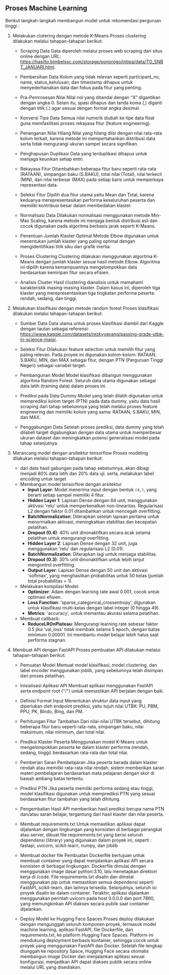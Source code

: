 ## Proses Machine Learning

Berikut langkah-langkah membangun model untuk rekomendasi perguruan tinggi :
1. Melakukan clutering dengan metode K-Means
    Proses clustering dilakukan melalui tahapan-tahapan berikut:
    - Scraping Data
    Data diperoleh melalui proses web scraping dari situs online dengan URL: https://hasilto.bimbelssc.com/storage/ponorogo/intipa/data/TO_SNBT_JANUARI.html.

    - Pembersihan Data
    Kolom yang tidak relevan seperti participant_no, name, status_kelulusan, dan timestamp dihapus untuk menyederhanakan data dan fokus pada fitur yang penting.

    - Pra-Pemrosesan Nilai
    Nilai nol yang ditandai dengan “X” digantikan dengan angka 0. Selain itu, spasi dihapus dan tanda koma (,) diganti dengan titik (.) agar sesuai dengan format angka desimal.

    - Konversi Tipe Data
    Semua nilai numerik diubah ke tipe data float guna memfasilitasi proses rekayasa fitur (feature engineering).

    - Penanganan Nilai Hilang
    Nilai yang hilang diisi dengan nilai rata-rata kolom terkait, karena metode ini mempertahankan distribusi data serta tidak mengurangi ukuran sampel secara signifikan.

    - Penghapusan Duplikasi
    Data yang terduplikasi dihapus untuk menjaga keunikan setiap entri.

    - Rekayasa Fitur
    Ditambahkan beberapa fitur baru seperti rata-rata (RATAAN), simpangan baku (S.BAKU), total nilai (Total), nilai terkecil (MIN), dan nilai terbesar (MAX) pada setiap baris untuk memperkaya representasi data.

    - Seleksi Fitur
    Dipilih dua fitur utama yaitu Mean dan Total, karena keduanya merepresentasikan performa keseluruhan peserta dan memiliki kontribusi besar dalam membedakan klaster.

    - Normalisasi Data
    Dilakukan normalisasi menggunakan metode Min-Max Scaling, karena metode ini menjaga bentuk distribusi asli dan cocok digunakan pada algoritma berbasis jarak seperti K-Means.

    - Penentuan Jumlah Klaster Optimal
    Metode Elbow digunakan untuk menentukan jumlah klaster yang paling optimal dengan mengidentifikasi titik siku dari grafik inertia.

    - Proses Clustering
    Clustering dilakukan menggunakan algoritma K-Means dengan jumlah klaster sesuai hasil metode Elbow. Algoritma ini dipilih karena kemampuannya mengelompokkan data berdasarkan kemiripan fitur secara efisien.

    - Analisis Cluster
    Hasil clustering dianalisis untuk memahami karakteristik masing-masing klaster. Dalam kasus ini, diperoleh tiga klaster yang merepresentasikan tiga tingkatan performa peserta: rendah, sedang, dan tinggi.

2. Melakukan klasifikasi dengan metode random forest
    Proses klasifikasi dilakukan melalui tahapan-tahapan berikut:
    - Sumber Data
    Data utama untuk proses klasifikasi diambil dari Kaggle dengan tautan sebagai referensi: https://www.kaggle.com/datasets/rezkyyayang/passing-grade-utbk-in-science-major.

    - Seleksi Fitur
    Dilakukan feature selection untuk memilih fitur yang paling relevan. Pada proyek ini digunakan kolom-kolom: RATAAN, S.BAKU, MIN, dan MAX sebagai fitur, dengan PTN (Perguruan Tinggi Negeri) sebagai variabel target.

    - Pembangunan Model
    Model klasifikasi dibangun menggunakan algoritma Random Forest. Seluruh data utama digunakan sebagai data latih (training data) dalam proses ini.

    - Prediksi pada Data Dummy
    Model yang telah dilatih digunakan untuk memprediksi kolom target (PTN) pada data dummy, yaitu data hasil scraping dari tahap sebelumnya yang telah melalui proses feature engineering dan memiliki kolom yang sama: RATAAN, S.BAKU, MIN, dan MAX.

    - Penggabungan Data
    Setelah proses prediksi, data dummy yang telah dilabeli target digabungkan dengan data utama untuk memperbesar ukuran dataset dan meningkatkan potensi generalisasi model pada tahap selanjutnya.
    
3. Merancang model dengan arsitektur tensorflow
    Proses modeling dilakukan melalui tahapan-tahapan berikut:
    - dari data hasil gabungan pada tahap sebelumnya, akan dibagi menjadi 80% data latih dan 20% data uji. serta, melakukan label encoding untuk target
    - Membangun model tensorflow dengan arsitektur 
        - **Input Layer**: Model menerima input dengan bentuk `(4,)`, yang berarti setiap sampel memiliki 4 fitur.
        - **Hidden Layer 1**: Lapisan Dense dengan 64 unit, menggunakan aktivasi 'relu' untuk memperkenalkan non-linearitas. Regularisasi L2 dengan faktor 0.01 ditambahkan untuk mencegah overfitting.
        - **BatchNormalization**: Diterapkan setelah lapisan pertama untuk menormalkan aktivasi, meningkatkan stabilitas dan kecepatan pelatihan.
        - **Dropout (0.4)**: 40% unit dinonaktifkan secara acak selama pelatihan untuk mengurangi overfitting.
        - **Hidden Layer 2**: Lapisan Dense dengan 32 unit, juga menggunakan 'relu' dan regularisasi L2 (0.01).
        - **BatchNormalization**: Diterapkan lagi untuk menjaga stabilitas.
        - **Dropout (0.3)**: 30% unit dinonaktifkan untuk lebih lanjut mengontrol overfitting.
        - **Output Layer**: Lapisan Dense dengan 50 unit dan aktivasi 'softmax', yang menghasilkan probabilitas untuk 50 kelas (jumlah total probabilitas = 1).
    - Melakukan kompilasi Model:
        - **Optimizer**: Adam dengan learning rate awal 0.001, cocok untuk optimasi efisien.
        - **Loss Function**: 'sparse_categorical_crossentropy', digunakan untuk klasifikasi multi-kelas dengan label integer (0 hingga 49).
        - **Metrics**: 'accuracy', untuk memantau akurasi selama pelatihan.
    - Membuat callback:
        - **ReduceLROnPlateau**: Mengurangi learning rate sebesar faktor 0.5 jika 'val_loss' tidak membaik selama 5 epoch, dengan batas minimum 0.00001. Ini membantu model belajar lebih halus saat performa stagnan.

4. Membuat API dengan FastAPI
    Proses pembuatan API dilakukan melalui tahapan-tahapan berikut:
    - Pemuatan Model
    Memuat model klasifikasi, model clustering, dan label encoder menggunakan joblib, yang sebelumnya telah disimpan dari proses pelatihan.

    - Inisialisasi Aplikasi API
    Membuat aplikasi menggunakan FastAPI serta endpoint root ("/") untuk memastikan API berjalan dengan baik.

    - Definisi Format Input
    Menentukan struktur data input yang diperlukan oleh endpoint prediksi, yaitu tujuh nilai UTBK: PU, PBM, PPU, PK, BIndo, BIng, dan PM.

    - Perhitungan Fitur Tambahan
    Dari nilai-nilai UTBK tersebut, dihitung beberapa fitur baru seperti rata-rata, simpangan baku, nilai maksimum, nilai minimum, dan total nilai.

    - Prediksi Klaster Peserta
    Menggunakan model K-Means untuk mengelompokkan peserta ke dalam klaster performa (rendah, sedang, tinggi) berdasarkan rata-rata dan total nilai.

    - Pemberian Saran Pembelajaran
    Jika peserta berada dalam klaster rendah atau memiliki rata-rata nilai rendah, sistem memberikan saran materi pembelajaran berdasarkan mata pelajaran dengan skor di bawah ambang batas tertentu.

    - Prediksi PTN
    Jika peserta memiliki performa sedang atau tinggi, model klasifikasi digunakan untuk memprediksi PTN yang sesuai berdasarkan fitur tambahan yang telah dihitung.

    - Pengembalian Hasil
    API memberikan hasil prediksi berupa nama PTN dan/atau saran belajar, tergantung dari hasil klaster dan nilai peserta.

    - Membuat requirements.txt
    Untuk memastikan aplikasi dapat dijalankan dengan lingkungan yang konsisten di berbagai perangkat atau server, dibuat file requirements.txt yang berisi seluruh dependensi (library) yang digunakan dalam proyek ini, seperti : fastapi, uvicorn, scikit-learn, numpy, dan joblib

    - Membuat docker file
    Pembuatan Dockerfile bertujuan untuk membuat container yang dapat menjalankan aplikasi API secara konsisten di berbagai lingkungan. Dockerfile dimulai dengan menggunakan image dasar python:3.10, lalu menetapkan direktori kerja di /code. File requirements.txt disalin dan diinstal menggunakan pip untuk memastikan semua dependensi seperti FastAPI, scikit-learn, dan lainnya tersedia. Selanjutnya, seluruh isi proyek disalin ke dalam container. Terakhir, aplikasi dijalankan menggunakan perintah uvicorn pada host 0.0.0.0 dan port 7860, yang memungkinkan API diakses secara publik saat container dijalankan.
    
    - Deploy Model ke Hugging Face Spaces
    Proses deploy dilakukan dengan mengunggah seluruh komponen proyek, termasuk model machine learning, aplikasi FastAPI, file Dockerfile, dan requirements.txt, ke platform Hugging Face Spaces. Platform ini mendukung deployment berbasis kontainer, sehingga cocok untuk proyek yang menggunakan FastAPI dan Docker. Setelah file lengkap diunggah ke repository Space, Hugging Face secara otomatis membangun image Docker dan menjalankan aplikasi sesuai konfigurasi, menjadikan API dapat diakses publik secara online melalui URL yang disediakan.